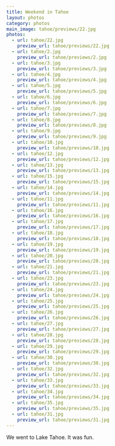 ```yaml
---
title: Weekend in Tahoe
layout: photos
category: photos
main_image: tahoe/previews/22.jpg
photos:
  - url: tahoe/22.jpg
    preview_url: tahoe/previews/22.jpg
  - url: tahoe/2.jpg
    preview_url: tahoe/previews/2.jpg
  - url: tahoe/3.jpg
    preview_url: tahoe/previews/3.jpg
  - url: tahoe/4.jpg
    preview_url: tahoe/previews/4.jpg
  - url: tahoe/5.jpg
    preview_url: tahoe/previews/5.jpg
  - url: tahoe/6.jpg
    preview_url: tahoe/previews/6.jpg
  - url: tahoe/7.jpg
    preview_url: tahoe/previews/7.jpg
  - url: tahoe/8.jpg
    preview_url: tahoe/previews/8.jpg
  - url: tahoe/9.jpg
    preview_url: tahoe/previews/9.jpg
  - url: tahoe/10.jpg
    preview_url: tahoe/previews/10.jpg
  - url: tahoe/12.jpg
    preview_url: tahoe/previews/12.jpg
  - url: tahoe/13.jpg
    preview_url: tahoe/previews/13.jpg
  - url: tahoe/15.jpg
    preview_url: tahoe/previews/15.jpg
  - url: tahoe/14.jpg
    preview_url: tahoe/previews/14.jpg
  - url: tahoe/11.jpg
    preview_url: tahoe/previews/11.jpg
  - url: tahoe/16.jpg
    preview_url: tahoe/previews/16.jpg
  - url: tahoe/17.jpg
    preview_url: tahoe/previews/17.jpg
  - url: tahoe/18.jpg
    preview_url: tahoe/previews/18.jpg
  - url: tahoe/19.jpg
    preview_url: tahoe/previews/19.jpg
  - url: tahoe/20.jpg
    preview_url: tahoe/previews/20.jpg
  - url: tahoe/21.jpg
    preview_url: tahoe/previews/21.jpg
  - url: tahoe/23.jpg
    preview_url: tahoe/previews/23.jpg
  - url: tahoe/24.jpg
    preview_url: tahoe/previews/24.jpg
  - url: tahoe/25.jpg
    preview_url: tahoe/previews/25.jpg
  - url: tahoe/26.jpg
    preview_url: tahoe/previews/26.jpg
  - url: tahoe/27.jpg
    preview_url: tahoe/previews/27.jpg
  - url: tahoe/28.jpg
    preview_url: tahoe/previews/28.jpg
  - url: tahoe/29.jpg
    preview_url: tahoe/previews/29.jpg
  - url: tahoe/30.jpg
    preview_url: tahoe/previews/30.jpg
  - url: tahoe/32.jpg
    preview_url: tahoe/previews/32.jpg
  - url: tahoe/33.jpg
    preview_url: tahoe/previews/33.jpg
  - url: tahoe/34.jpg
    preview_url: tahoe/previews/34.jpg
  - url: tahoe/35.jpg
    preview_url: tahoe/previews/35.jpg
  - url: tahoe/31.jpg
    preview_url: tahoe/previews/31.jpg
---
```


We went to Lake Tahoe. It was fun.